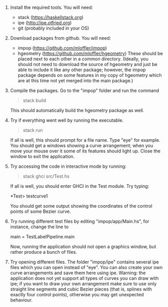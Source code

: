 1. Install the required tools. You will need:
   - stack (https://haskellstack.org)
   - ipe (http://ipe.otfried.org)
   - git (probably included in your OS)
   
2. Download packages from github. You will need:
   - impop (https://github.com/mloffler/impop)
   - hgeometry (https://github.com/mloffler/hgeometry)
   These should be placed next to each other in a common directory.
   (Ideally, you should not need to download the source of hgeometry and
   just be able to include it like any other package; however, the impop
   package depends on some features in my copy of hgeometry which are at
   this time not yet merged into the main package.)
   
3. Compile the packages. Go to the "impop" folder and run the command

    > stack build
    
   This should automatically build the hgeometry package as well.
   
4. Try if everything went well by running the executable.

    > stack run
    
   If all is well, this should prompt for a file name. Type "eye" for
   example. You should get a windows showing a curve arrangement; when
   you move your mouse over it some of its features should light up.
   Close the window to exit the application.
   
5. Try accessing the code in interactive mode by running:

    > stack ghci src/Test.hs
    
   If all is well, you should enter GHCI in the Test module. Try typing:
   
    *Test> testcurve1
    
   You should get some output showing the coordinates of the control
   points of some Bezier curve.
   
6. Try running different test files by editing "impop/app/Main.hs", for
   instance, change the line to
   
    main = TestLabelPipeline.main
    
   Now, running the application should not open a graphics window, but
   rather produce a bunch of files.
   
7. Try opening different files. The folder "impop/ipe" contains several
   ipe files which you can open instead of "eye". You can also create
   your own curve arrangements and save them here using ipe. Warning:
   the application does not yet support all types of curves you can
   draw with ipe; if you want to draw your own arrangement make sure to
   use only straight line segments and cubic Bezier pieces (that is, 
   splines with exactly four control points), otherwise you may get
   unexpected behaviour.
